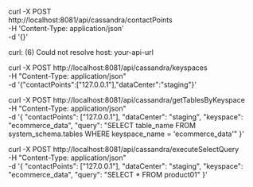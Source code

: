
curl -X POST \
  http://localhost:8081/api/cassandra/contactPoints \
  -H 'Content-Type: application/json' \
  -d '{}'

curl: (6) Could not resolve host: your-api-url

curl -X POST http://localhost:8081/api/cassandra/keyspaces \
-H "Content-Type: application/json" \
-d '{"contactPoints":["127.0.0.1"],"dataCenter":"staging"}'

curl -X POST http://localhost:8081/api/cassandra/getTablesByKeyspace \
-H "Content-Type: application/json" \
-d '{
  "contactPoints": ["127.0.0.1"],
  "dataCenter": "staging",
  "keyspace": "ecommerce_data",
  "query": "SELECT table_name FROM system_schema.tables WHERE keyspace_name = 'ecommerce_data'"
}'


curl -X POST http://localhost:8081/api/cassandra/executeSelectQuery \
-H "Content-Type: application/json" \
-d '{
  "contactPoints": ["127.0.0.1"],
  "dataCenter": "staging",
  "keyspace": "ecommerce_data",
  "query": "SELECT * FROM product01"
}'
